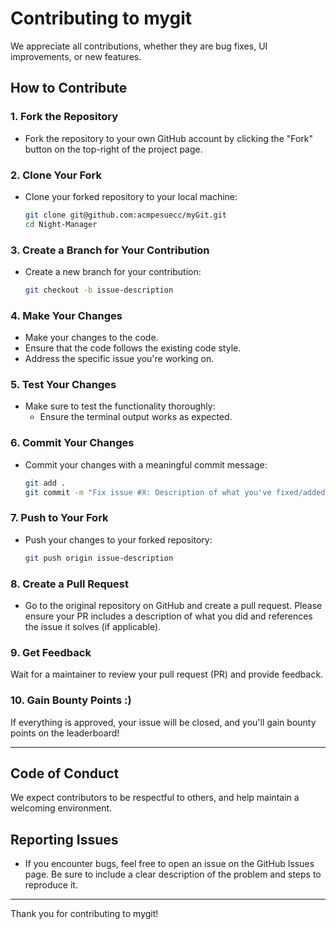 # Contributing to mygit

We appreciate all contributions, whether they are bug fixes, UI improvements, or new features.

## How to Contribute

### 1. Fork the Repository

- Fork the repository to your own GitHub account by clicking the "Fork" button on the top-right of the project page.

### 2. Clone Your Fork

- Clone your forked repository to your local machine:
    ```bash
    git clone git@github.com:acmpesuecc/myGit.git
    cd Night-Manager
    ```

### 3. Create a Branch for Your Contribution

- Create a new branch for your contribution:
    ```bash
    git checkout -b issue-description
    ```

### 4. Make Your Changes

- Make your changes to the code.
- Ensure that the code follows the existing code style.
- Address the specific issue you're working on.

### 5. Test Your Changes

- Make sure to test the functionality thoroughly:
  - Ensure the terminal output works as expected.

### 6. Commit Your Changes

- Commit your changes with a meaningful commit message:
    ```bash
    git add .
    git commit -m "Fix issue #X: Description of what you've fixed/added"
    ```

### 7. Push to Your Fork

- Push your changes to your forked repository:
    ```bash
    git push origin issue-description
    ```

### 8. Create a Pull Request

- Go to the original repository on GitHub and create a pull request. Please ensure your PR includes a description of what you did and references the issue it solves (if applicable).

### 9. Get Feedback
   Wait for a maintainer to review your pull request (PR) and provide feedback.

### 10. Gain Bounty Points :)
   If everything is approved, your issue will be closed, and you'll gain bounty points on the leaderboard!

---

## Code of Conduct

We expect contributors to be respectful to others, and help maintain a welcoming environment.

## Reporting Issues

- If you encounter bugs, feel free to open an issue on the GitHub Issues page. Be sure to include a clear description of the problem and steps to reproduce it.

---

Thank you for contributing to mygit!
